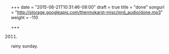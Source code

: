 +++
date = "2015-06-21T10:31:46-08:00"
draft = true
title = "done"
songurl = "http://storage.googleapis.com/thermokarst-misc/mrd_audio/done.mp3"
weight = -110

+++

2011.
rainy sunday.

